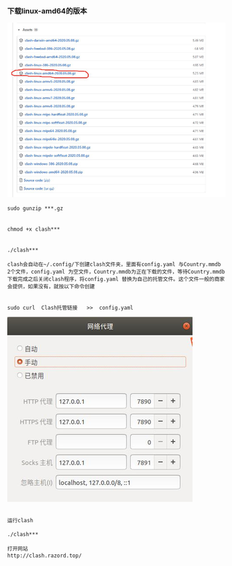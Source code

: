 ### 下载linux-amd64的版本

![img](./1.png)





````
sudo gunzip ***.gz


chmod +x clash***


./clash***

clash会自动在~/.config/下创建clash文件夹，里面有config.yaml 与Country.mmdb 2个文件，config.yaml 为空文件，Country.mmdb为正在下载的文件，等待Country.mmdb下载完成之后关闭clash程序，将config.yaml 替换为自己的托管文件。这个文件一般的商家会提供，如果没有，就按以下命令创建


sudo curl  Clash托管链接   >>  config.yaml
````

![](./2.png)



```

运行clash

./clash***

打开网站
http://clash.razord.top/
```

